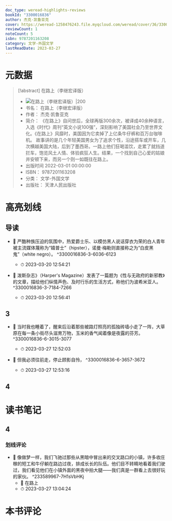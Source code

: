 ```yaml
---
doc_type: weread-highlights-reviews
bookId: "3300016836"
author: 杰克·凯鲁亚克
cover: https://weread-1258476243.file.myqcloud.com/weread/cover/36/3300016836/t7_3300016836.jpg
reviewCount: 1
noteCount: 5
isbn: 9787201163208
category: 文学-外国文学
lastReadDate: 2023-03-27
---
```

# 元数据
> [!abstract] 在路上（李继宏译版）
> - ![ 在路上（李继宏译版）|200](https://weread-1258476243.file.myqcloud.com/weread/cover/36/3300016836/t7_3300016836.jpg)
> - 书名： 在路上（李继宏译版）
> - 作者： 杰克·凯鲁亚克
> - 简介： 《在路上》自问世后，全球再版300余次，被译成40余种语言，入选《时代》周刊“英文小说100强”，深刻影响了美国社会乃至世界文化。《在路上》风靡时，美国因为它卖掉了上亿条牛仔裤和百万台咖啡机。
故事讲的是几个年轻美国男女为了追求个性，沿途搭车或开车，几次横越美国大陆，后到了墨西哥。一路上他们狂喝滥饮，走累了就挡道拦车，饱览风土人情、体验疯狂人生。结果，一个找到自己心爱的姑娘并安顿下来，而另一个则一如既往在路上。
> - 出版时间 2022-03-01 00:00:00
> - ISBN： 9787201163208
> - 分类： 文学-外国文学
> - 出版社： 天津人民出版社

# 高亮划线

## 导读


- 📌 严酷种族压迫的氛围中，热爱爵士乐、以模仿黑人说话穿衣为荣的白人青年被主流媒体蔑称为“嬉普士”（hipster），诺曼·梅勒则直接称之为“白皮黑鬼”（white negro）。 ^3300016836-3-6036-6123
    - ⏱ 2023-03-20 12:54:21 

- 📌 泼斯杂志》（Harper's Magazine）发表了一篇题为《性与无政府的新邪教》的文章，描绘他们纵情声色、及时行乐的生活方式，称他们为波希米亚人。 ^3300016836-3-7184-7266
    - ⏱ 2023-03-20 12:56:41 
## 3


- 📌 当时我也睡着了，醒来后沿着那些被路灯照亮的孤独砖墙小走了一阵，大草原在每一条小街尽头滋育万物，玉米的香气闻着像是夜露的芬芳。 ^3300016836-6-3015-3077
    - ⏱ 2023-03-27 12:52:03 

- 📌 但我必须往前走，停止顾影自怜， ^3300016836-6-3657-3672
    - ⏱ 2023-03-27 12:53:16 
## 4

 
# 读书笔记

## 4

### 划线评论
- 📌 像做梦一样，我们飞驰过那些从黑暗中冒出来的交叉路口的小镇，许多收庄稼的短工和牛仔躺在路边过夜，排成长长的队伍。他们目不转睛地看着我们驶过，我们看见他们在小镇外面的黑夜中拍大腿——我们真是一群看上去很好玩的家伙。  ^233589967-7H1sVbHKj
    - 💭 在路上
    - ⏱ 2023-03-27 13:04:24
   
# 本书评论
